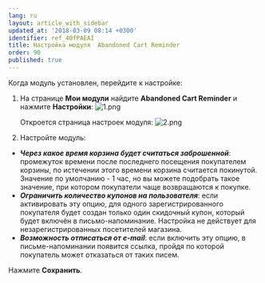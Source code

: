 ```yaml
---
lang: ru
layout: article_with_sidebar
updated_at: '2018-03-09 08:14 +0300'
identifier: ref_40fPAEAI
title: Настройка модуля  Abandoned Cart Reminder
order: 90
published: true
---
```

Когда модуль установлен, перейдите к настройке:

1.  На странице **Мои модули** найдите **Abandoned Cart Reminder** и нажмите **Настройки**:
    ![1.png]({{site.baseurl}}/attachments/ref_40fPAEAI/1.png)

    Откроется страница настроек модуля:
    ![2.png]({{site.baseurl}}/attachments/ref_40fPAEAI/2.png)

2.  Настройте модуль:

- _**Через какое время корзина будет считаться заброшенной**_: промежуток времени после последнего посещения покупателем корзины, по истечении этого времени корзина считается покинутой. Значение по умолчанию - 1 час, но вы можете подобрать такое значение, при котором покупатели чаще возвращаются к покупке.
- _**Ограничить количество купонов на пользователя**_: если активировать эту опцию, для одного зарегистрированного покупателя будет создан только один скидочный купон, который будет включён в письмо-напоминание. Настройка не действует для незарегистрированных посетителей магазина.
- _**Возможность отписаться от e-mail**_: если включить эту опцию, в письме-напоминании появится ссылка, пройдя по которой покупатель может отказаться от таких писем.

Нажмите **Сохранить**.
